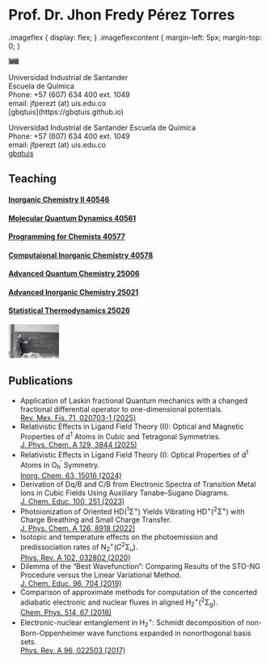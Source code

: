 # Prof. Dr. Jhon Fredy Pérez Torres 

.imageflex { display: flex; }
.imageflexcontent { margin-left: 5px; margin-top: 0; }

<div class="imageflex">
  <img src="/files/jfpt-on-board.jpg" width="20">

  <p class="imageflexcontent">
    Universidad Industrial de Santander <br>
    Escuela de Química <br>
    Phone: +57 (607) 634 400 ext. 1049 <br>
    email: jfperezt (at) uis.edu.co <br>
    [gbqtuis](https://gbqtuis.github.io)
  </p>
</div>
  

Universidad Industrial de Santander 
Escuela de Química \
Phone: +57 (607) 634 400 ext. 1049 \
email: jfperezt (at) uis.edu.co \
[gbqtuis](https://gbqtuis.github.io)

## Teaching
#### [Inorganic Chemistry II 40546](ic.md)
#### [Molecular Quantum Dynamics 40561](mqd.md)
#### [Programming for Chemists 40577](pfc.md)
#### [Computaional Inorganic Chemistry 40578](cic.md)
#### [Advanced Quantum Chemistry 25006](aqc.md)
#### [Advanced Inorganic Chemistry 25021](aic.md)
#### [Statistical Thermodynamics 25026](st.md)

<p float="center"><img src="/files/jfpt-on-board.jpg" width="100" /></p>

## Publications

- Application of Laskin fractional Quantum mechanics with a changed fractional differential operator to one-dimensional potentials.\
  [Rev. Mex. Fís. 71, 020703-1 (2025)](https://doi.org/10.31349/RevMexFis.71.020703)
- Relativistic Effects in Ligand Field Theory (II): Optical and Magnetic Properties of d<sup>1</sup> Atoms in Cubic and Tetragonal Symmetries.\
  [J. Phys. Chem. A 129, 3844 (2025)](https://doi.org/10.1021/acs.jpca.5c01052)
- Relativistic Effects in Ligand Field Theory (I): Optical Properties of d<sup>1</sup> Atoms in O<sub>h</sub><sup>′</sup> Symmetry.\
  [Inorg. Chem. 63, 15016 (2024)](https://doi.org/10.1021/acs.inorgchem.4c01771)
- Derivation of Dq/B and C/B from Electronic Spectra of Transition Metal Ions in Cubic Fields Using Auxiliary Tanabe–Sugano Diagrams.\
  [J. Chem. Educ. 100, 251 (2023)](https://doi.org/10.1021/acs.jchemed.2c00885)
- Photoionization of Oriented HD(<sup>1</sup>Σ<sup>+</sup>) Yields Vibrating HD<sup>+</sup>(<sup>2</sup>Σ<sup>+</sup>) with Charge Breathing and Small Charge Transfer.\
  [J. Phys. Chem. A 126, 8918 (2022)](https://doi.org/10.1021/acs.jpca.2c05050)
- Isotopic and temperature effects on the photoemission and predissociation rates of N<sub>2</sub><sup>+</sup>⁡(𝐶<sup>⁢2</sup>⁢Σ<sub>𝑢</sub>).\
  [Phys. Rev. A 102, 032802 (2020)](https://doi.org/10.1103/PhysRevA.102.032802)
- Dilemma of the “Best Wavefunction”: Comparing Results of the STO-NG Procedure versus the Linear Variational Method.\
  [J. Chem. Educ. 96, 704 (2019)](https://doi.org/10.1021/acs.jchemed.8b00959)
- Comparison of approximate methods for computation of the concerted adiabatic electronic and nuclear fluxes in aligned H<sub>2</sub><sup>+</sup>⁡(<sup>⁢2</sup>⁢Σ<sub>g</sub>).\
  [Chem. Phys. 514, 67 (2018)](https://doi.org/10.1016/j.chemphys.2018.05.026)
- Electronic-nuclear entanglement in H<sub>2</sub><sup>+</sup>: Schmidt decomposition of non-Born-Oppenheimer wave functions expanded in nonorthogonal basis sets.\
  [Phys. Rev. A 96, 022503 (2017)](https://doi.org/10.1103/PhysRevA.96.022503 )
